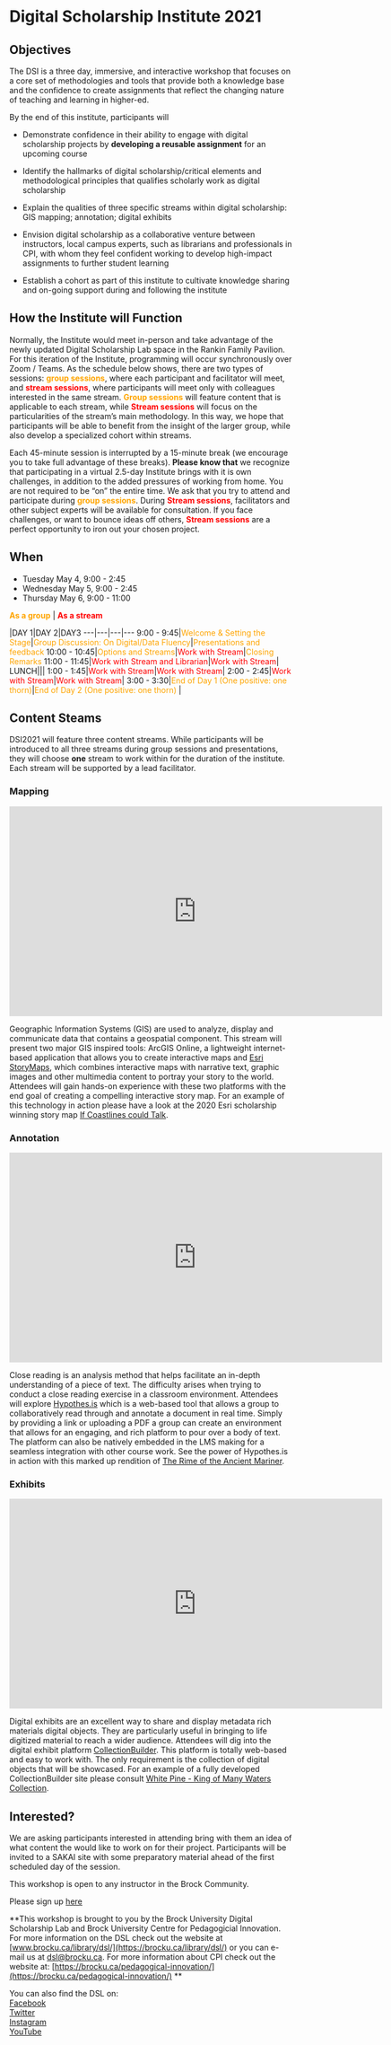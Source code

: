# Digital Scholarship Institute 2021



## Objectives

The DSI is a three day, immersive, and interactive workshop that focuses on a core set of methodologies and tools that provide both a knowledge base and the confidence to create assignments that reflect the changing nature of teaching and learning in higher-ed.

By the end of this institute, participants will

- Demonstrate confidence in their ability to engage with digital scholarship projects by **developing a reusable assignment** for an upcoming course

- Identify the hallmarks of digital scholarship/critical elements and  methodological principles that qualifies scholarly work as digital scholarship

- Explain the qualities of three specific streams within digital scholarship: GIS mapping; annotation; digital exhibits

- Envision digital scholarship as a collaborative venture between instructors, local campus experts, such as librarians and professionals in CPI, with whom they feel confident working to develop high-impact assignments to further student learning

- Establish a cohort as part of this institute to cultivate knowledge sharing and on-going support during and following the institute



## How the Institute will Function


Normally, the Institute would meet in-person and take advantage of the newly  updated Digital Scholarship Lab space in the Rankin Family Pavilion. For this iteration of the Institute, programming will occur synchronously over Zoom / Teams. As the schedule below shows, there are two types of sessions: <span style="color:orange">**group sessions**</span>, where each participant and facilitator will meet, and <span style="color:red">**stream sessions**</span>, where participants will meet only with colleagues interested in the same stream. <span style="color:orange">**Group sessions**</span> will feature content that is applicable to each stream, while <span style="color:red">**Stream sessions**</span> will focus on the particularities of the stream’s main methodology. In this way, we hope that participants will be able to benefit from the insight of the larger group, while also develop a specialized cohort within streams.

Each 45-minute session is interrupted by a 15-minute break (we encourage you to take full advantage of these breaks). **Please know that** we recognize that participating in a virtual 2.5-day Institute brings with it is own challenges, in addition to the added pressures of working from home. You are not required to be “on” the entire time. We ask that you try to attend and participate during <span style="color:orange">**group sessions**</span>. During <span style="color:red">**Stream sessions**</span>, facilitators and other subject experts will be available for consultation. If you face challenges, or want to bounce ideas off others, <span style="color:red">**Stream sessions**</span> are a perfect opportunity to iron out your chosen project.

## When

- Tuesday May 4, 9:00 - 2:45
- Wednesday May 5, 9:00 - 2:45
- Thursday May 6, 9:00 - 11:00





<span style="color:orange">**As a group** </span>  | <span style="color:red">**As a stream**</span>





|DAY 1|DAY 2|DAY3
---|---|---|---
9:00 - 9:45|<span style="color:orange">Welcome & Setting the Stage</span>|<span style="color:orange">Group Discussion: On Digital/Data Fluency</span>|<span style="color:orange">Presentations and feedback</span>
10:00 - 10:45|<span style="color:orange">Options and Streams</span>|<span style="color:red">Work with Stream</span>|<span style="color:orange">Closing Remarks</span>
11:00 - 11:45|<span style="color:red">Work with Stream and Librarian</span>|<span style="color:red">Work with Stream</span>|
LUNCH|||
1:00 - 1:45|<span style="color:red">Work with Stream</span>|<span style="color:red">Work with Stream</span>|
2:00 - 2:45|<span style="color:red">Work with Stream</span>|<span style="color:red">Work with Stream</span>|
3:00  - 3:30|<span style="color:orange">End of Day 1 (One positive: one thorn)</span>|<span style="color:orange">End of Day 2 (One positive: one thorn)</span> |





## Content Steams

DSI2021 will feature three content streams. While participants will be introduced to all three streams during group sessions and presentations, they will choose **one** stream to work within for the duration of the institute. Each stream will be supported by a lead facilitator.


### Mapping
<iframe width="665" height="374" src="https://www.youtube.com/embed/dLrod4l6lJI" frameborder="0" allow="accelerometer; autoplay; clipboard-write; encrypted-media; gyroscope; picture-in-picture" allowfullscreen></iframe>

Geographic Information Systems (GIS) are used to analyze, display and communicate data that contains a geospatial component. This stream will present two major GIS inspired tools: ArcGIS Online, a lightweight internet-based application that allows you to create interactive maps and [Esri StoryMaps](https://storymaps.arcgis.com/), which combines interactive maps with narrative text, graphic images and other multimedia content to portray your story to the world. Attendees will gain hands-on experience with these two platforms with the end goal of creating a compelling interactive story map. For an example of this technology in action please have a look at the 2020 Esri scholarship winning story map [If Coastlines could Talk](https://arcg.is/1binHX).

### Annotation

<iframe width="665" height="374" src="https://www.youtube.com/embed/lW1nNYW-2Ds" frameborder="0" allow="accelerometer; autoplay; clipboard-write; encrypted-media; gyroscope; picture-in-picture" allowfullscreen></iframe>

Close reading is an analysis method that helps facilitate an in-depth understanding of a piece of text. The difficulty arises when trying to conduct a close reading exercise in a classroom environment. Attendees will explore [Hypothes.is](https://web.hypothes.is) which is a web-based tool that allows a group to collaboratively read through and annotate a document in real time. Simply by providing a link or uploading a PDF a group can create an environment that allows for an engaging, and rich platform to pour over a body of text. The platform can also be natively embedded in the LMS making for a seamless integration with other course work. See the power of Hypothes.is in action with this marked up rendition of [The Rime of the Ancient Mariner](https://via.hypothes.is/https://www.bartleby.com/101/549.html).




### Exhibits

<iframe width="665" height="374" src="https://www.youtube.com/embed/_MU5uQaIDPk" frameborder="0" allow="accelerometer; autoplay; clipboard-write; encrypted-media; gyroscope; picture-in-picture" allowfullscreen></iframe>

Digital exhibits are an excellent way to share and display metadata rich materials digital objects. They are particularly useful in bringing to life digitized material to reach a wider audience. Attendees will dig into the digital exhibit platform [CollectionBuilder](https://collectionbuilder.github.io/). This platform is totally web-based and easy to work with. The only requirement is the collection of digital objects that will be showcased. For an example of a fully developed CollectionBuilder site please consult [White Pine - King of Many Waters Collection](https://www.lib.uidaho.edu/digital/whitepine/).




## Interested?

We are asking participants interested in attending bring with them an idea of what content the would like to work on for their project. Participants will be invited to a SAKAI site with some preparatory material ahead of the first scheduled day of the session.

This workshop is open to any instructor in the Brock Community.

Please sign up [here](https://cpi.brocku.ca/events/node/1487)

**This workshop is brought to you by the Brock University Digital Scholarship Lab and Brock University Centre for Pedagogicial Innovation.  For more information on the DSL check out the website at [www.brocku.ca/library/dsl/](https://brocku.ca/library/dsl/) or you can e-mail us at dsl@brocku.ca. For more information about CPI check out the website at: [https://brocku.ca/pedagogical-innovation/](https://brocku.ca/pedagogical-innovation/) **  

You can also find the DSL on:  
[Facebook](https://www.facebook.com/Brock-University-Digital-Scholarship-Lab-349407235866792/)  
[Twitter](https://twitter.com/brock_dsl)  
[Instagram](https://www.instagram.com/brock_dsl/?hl=en)  
[YouTube](https://www.youtube.com/channel/UC2eEqPkDo-1N3qilxv-N_1g/featured?view_as=subscriber)